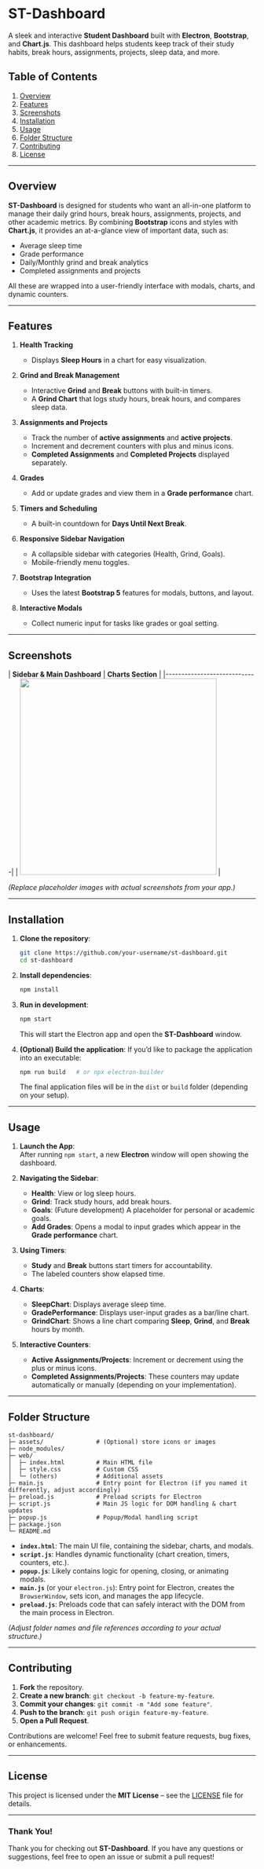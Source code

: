 # ST-Dashboard

A sleek and interactive **Student Dashboard** built with **Electron**, **Bootstrap**, and **Chart.js**. This dashboard helps students keep track of their study habits, break hours, assignments, projects, sleep data, and more.

## Table of Contents
1. [Overview](#overview)  
2. [Features](#features)  
3. [Screenshots](#screenshots)  
4. [Installation](#installation)  
5. [Usage](#usage)  
6. [Folder Structure](#folder-structure)  
7. [Contributing](#contributing)  
8. [License](#license)

---

## Overview
**ST-Dashboard** is designed for students who want an all-in-one platform to manage their daily grind hours, break hours, assignments, projects, and other academic metrics. By combining **Bootstrap** icons and styles with **Chart.js**, it provides an at-a-glance view of important data, such as:

- Average sleep time  
- Grade performance  
- Daily/Monthly grind and break analytics  
- Completed assignments and projects  

All these are wrapped into a user-friendly interface with modals, charts, and dynamic counters.

---

## Features

1. **Health Tracking**  
   - Displays **Sleep Hours** in a chart for easy visualization.
   
2. **Grind and Break Management**  
   - Interactive **Grind** and **Break** buttons with built-in timers.  
   - A **Grind Chart** that logs study hours, break hours, and compares sleep data.

3. **Assignments and Projects**  
   - Track the number of **active assignments** and **active projects**.  
   - Increment and decrement counters with plus and minus icons.  
   - **Completed Assignments** and **Completed Projects** displayed separately.

4. **Grades**  
   - Add or update grades and view them in a **Grade performance** chart.

5. **Timers and Scheduling**  
   - A built-in countdown for **Days Until Next Break**.

6. **Responsive Sidebar Navigation**  
   - A collapsible sidebar with categories (Health, Grind, Goals).  
   - Mobile-friendly menu toggles.

7. **Bootstrap Integration**  
   - Uses the latest **Bootstrap 5** features for modals, buttons, and layout.

8. **Interactive Modals**  
   - Collect numeric input for tasks like grades or goal setting.

---

## Screenshots

| **Sidebar & Main Dashboard** | **Charts Section** |
|-----------------------------|
| <img src="https://github.com/AntoniosKalattas/ST-Dashboard/blob/main/img/Screenshot%202024-12-31%20at%207.53.44%E2%80%AFPM.png" width="400"/> |

*(Replace placeholder images with actual screenshots from your app.)*

---

## Installation

1. **Clone the repository**:
   ```bash
   git clone https://github.com/your-username/st-dashboard.git
   cd st-dashboard
   ```

2. **Install dependencies**:
   ```bash
   npm install
   ```

3. **Run in development**:
   ```bash
   npm start
   ```
   This will start the Electron app and open the **ST-Dashboard** window.

4. **(Optional) Build the application**:
   If you’d like to package the application into an executable:
   ```bash
   npm run build   # or npx electron-builder
   ```
   The final application files will be in the `dist` or `build` folder (depending on your setup).

---

## Usage

1. **Launch the App**:  
   After running `npm start`, a new **Electron** window will open showing the dashboard.

2. **Navigating the Sidebar**:  
   - **Health**: View or log sleep hours.  
   - **Grind**: Track study hours, add break hours.  
   - **Goals**: (Future development) A placeholder for personal or academic goals.  
   - **Add Grades**: Opens a modal to input grades which appear in the **Grade performance** chart.

3. **Using Timers**:  
   - **Study** and **Break** buttons start timers for accountability.  
   - The labeled counters show elapsed time.

4. **Charts**:  
   - **SleepChart**: Displays average sleep time.  
   - **GradePerformance**: Displays user-input grades as a bar/line chart.  
   - **GrindChart**: Shows a line chart comparing **Sleep**, **Grind**, and **Break** hours by month.

5. **Interactive Counters**:  
   - **Active Assignments/Projects**: Increment or decrement using the plus or minus icons.  
   - **Completed Assignments/Projects**: These counters may update automatically or manually (depending on your implementation).

---

## Folder Structure

```
st-dashboard/
├─ assets/               # (Optional) store icons or images
├─ node_modules/
├─ web/
│  ├─ index.html         # Main HTML file
│  ├─ style.css          # Custom CSS
│  └─ (others)           # Additional assets
├─ main.js               # Entry point for Electron (if you named it differently, adjust accordingly)
├─ preload.js            # Preload scripts for Electron
├─ script.js             # Main JS logic for DOM handling & chart updates
├─ popup.js              # Popup/Modal handling script
├─ package.json
└─ README.md
```

- **`index.html`**: The main UI file, containing the sidebar, charts, and modals.  
- **`script.js`**: Handles dynamic functionality (chart creation, timers, counters, etc.).  
- **`popup.js`**: Likely contains logic for opening, closing, or animating modals.  
- **`main.js`** (or your `electron.js`): Entry point for Electron, creates the `BrowserWindow`, sets icon, and manages the app lifecycle.  
- **`preload.js`**: Preloads code that can safely interact with the DOM from the main process in Electron.

*(Adjust folder names and file references according to your actual structure.)*

---

## Contributing

1. **Fork** the repository.  
2. **Create a new branch**: `git checkout -b feature-my-feature`.  
3. **Commit your changes**: `git commit -m "Add some feature"`.  
4. **Push to the branch**: `git push origin feature-my-feature`.  
5. **Open a Pull Request**.  

Contributions are welcome! Feel free to submit feature requests, bug fixes, or enhancements.

---

## License

This project is licensed under the **MIT License** – see the [LICENSE](LICENSE) file for details.  

---

### Thank You!
Thank you for checking out **ST-Dashboard**. If you have any questions or suggestions, feel free to open an issue or submit a pull request! 

